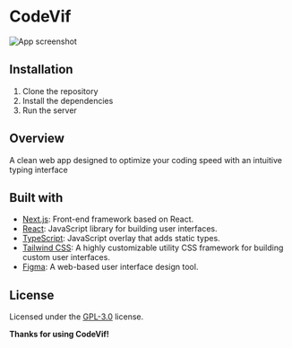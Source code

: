 # CodeVif

![App screenshot](https://github.com/aBgAmeuR/CodeVif/assets/113059124/a2279403-a7dd-4415-9bf0-6280942f7065)

## Installation

1. Clone the repository
2. Install the dependencies
3. Run the server

## Overview

A clean web app designed to optimize your coding speed with an intuitive typing interface

## Built with

- [Next.js](https://nextjs.org/): Front-end framework based on React.
- [React](https://reactjs.org/): JavaScript library for building user interfaces.
- [TypeScript](https://www.typescriptlang.org/): JavaScript overlay that adds static types.
- [Tailwind CSS](https://tailwindcss.com/): A highly customizable utility CSS framework for building custom user interfaces.
- [Figma](https://www.figma.com/): A web-based user interface design tool.

## License

Licensed under the [GPL-3.0](https://www.gnu.org/licenses/gpl-3.0.html) license.

**Thanks for using CodeVif!**
